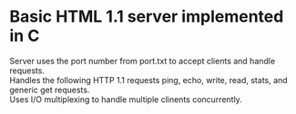 # Basic HTML 1.1 server implemented in C

Server uses the port number from port.txt to accept clients and handle requests.  
Handles the following HTTP 1.1 requests ping, echo, write, read, stats, and generic get requests.  
Uses I/O multiplexing to handle multiple clinents concurrently.
